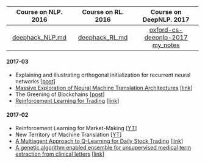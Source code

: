 Course on NLP. 2016 | Course on RL. 2016 | Course on DeepNLP. 2017
:---: | :---: | :---:
[deephack_NLP.md](deephack_NLP.md) | [deephack_RL.md](deephack_RL.md) | [oxford-cs-deepnlp-2017](https://github.com/oxford-cs-deepnlp-2017/lectures)<br/>[my_notes](https://github.com/akarazeev/MOOCs/blob/master/deepnlp-2017/roadmap.md)

#### 2017-03
- Explaining and illustrating orthogonal initialization for recurrent neural networks [[post](http://smerity.com/articles/2016/orthogonal_init.html)]
- [Massive Exploration of Neural Machine Translation Architectures](notes/mas-exploration-of-nmt-arch.md) [[link](https://arxiv.org/pdf/1703.03906.pdf)]
- The Greening of Blockchains [[post](http://hackingdistributed.com/2017/02/23/green-blockchains/)]
- [Reinforcement Learning for Trading](notes/rl-for-trading.md) [[link](https://papers.nips.cc/paper/1551-reinforcement-learning-for-trading.pdf)]

#### 2017-02
- Reinforcement Learning for Market-Making [[YT](https://www.youtube.com/watch?v=ylEo1O59Cb4)]
- New Territory of Machine Translation [[YT](https://www.youtube.com/watch?v=zwYKaq9RG9w&index=2&list=PLt1IfGj6-_-dV93lEayDVYt-TQuU7yqpy)]
- [A Multiagent Approach to Q-Learning for Daily Stock Trading](notes/qlearning-for-stocktrading.md) [[link](https://trello-attachments.s3.amazonaws.com/589f14ffcc9e1569cd7332f1/589f59d488e48a1ab4f6cdfa/03accabf880509bb2cc06dfbc24d1ec6/A_Multiagent_Approach_to_Q-Learning.pdf)]
- [A genetic algorithm enabled ensemble for unsupervised medical term extraction from clinical letters](notes/medical-term-extraction.md) [[link](https://www.ncbi.nlm.nih.gov/pmc/articles/PMC4674942/pdf/13755_2015_Article_13.pdf)]

